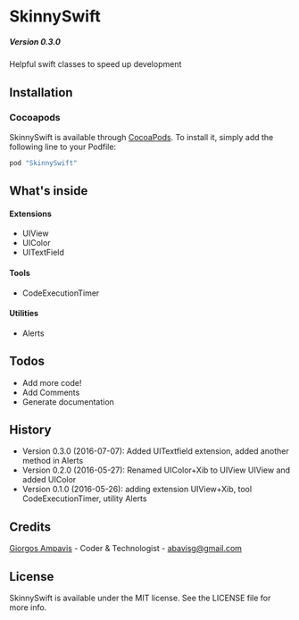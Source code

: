# SkinnySwift
##### Version 0.3.0
Helpful swift classes to speed up development

## Installation
### Cocoapods

SkinnySwift is available through [CocoaPods](http://cocoapods.org). To install
it, simply add the following line to your Podfile:

```ruby
pod "SkinnySwift"
```

<!--
### Manual
1. Checkout the project
2. Drag the folder **swift** in your project
-->

## What's inside

#### Extensions
* UIView
* UIColor
* UITextField

#### Tools
* CodeExecutionTimer

#### Utilities
* Alerts

## Todos
 - Add more code!
 - Add Comments
 - Generate documentation
 
## History

- Version 0.3.0 (2016-07-07): Added UITextfield extension, added another method in Alerts
- Version 0.2.0 (2016-05-27): Renamed UIColor+Xib to UIView UIView and added UIColor
- Version 0.1.0 (2016-05-26): adding extension UIView+Xib, tool CodeExecutionTimer, utility Alerts

## Credits
 
[Giorgos Ampavis](https://github.com/abavisg "Github profile") - Coder & Technologist - <abavisg@gmail.com>

## License
 
SkinnySwift is available under the MIT license. See the LICENSE file for more info.
